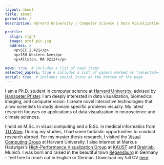 ```yaml
---
layout: about
title: about
permalink: /
description: Harvard University | Computer Science | Data Visualization

profile:
  align: right
  image: prof_pic.jpg
  address: >
    <p>SEC 2.421</p>
    <p>150 Western Ave</p>
    <p>Allston, MA 02134</p>

news: true  # includes a list of news items
selected_papers: true # includes a list of papers marked as "selected={true}"
social: true  # includes social icons at the bottom of the page
---
```


I am a Ph.D. student in computer science at [Harvard University](https://www.harvard.edu/), advised by [Hanspeter Pfister](https://en.wikipedia.org/wiki/Hanspeter_Pfister).
I am deeply interested in data visualization, biomedical imaging, and computer vision. I create novel interactive technologies that allow scientists to study domain specific problems visually.
My latest research focuses on applications of data visualization in neuroscience and climate sciences.


I hold an M.Sc. in visual computing and a B.Sc. in medical informatics from [TU Wien](https://www.tuwien.at/en/). During my studies, I had some fantastic opportunities to conduct research abroad. For my master thesis research, I visited the [Visual Computing Group](https://vcg.seas.harvard.edu/) at Harvard University. I also interned at Markus Hadwiger’s [High-Performance Visualization Group](http://vccvisualization.org/) at [KAUST](https://www.kaust.edu.sa/en) and [Brainlab](https://www.brainlab.com/), Munich.
I was born and raised in the beautiful town [Regensburg](https://en.wikipedia.org/wiki/Regensburg) in Germany - feel free to reach out in English or German.
Download my full CV [here](/assets/pdf/CV_Troidl.pdf).